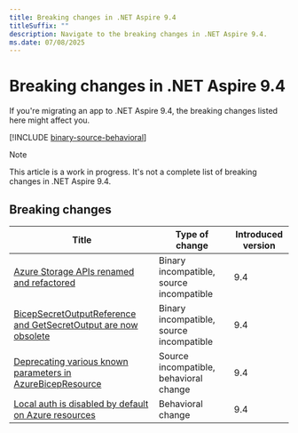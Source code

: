 ```yaml
---
title: Breaking changes in .NET Aspire 9.4
titleSuffix: ""
description: Navigate to the breaking changes in .NET Aspire 9.4.
ms.date: 07/08/2025
---
```


# Breaking changes in .NET Aspire 9.4

If you're migrating an app to .NET Aspire 9.4, the breaking changes listed here might affect you.

[!INCLUDE [binary-source-behavioral](../includes/binary-source-behavioral.md)]

> [!NOTE]
> This article is a work in progress. It's not a complete list of breaking changes in .NET Aspire 9.4.

## Breaking changes

| Title | Type of change | Introduced version |
|--|--|--|
| [Azure Storage APIs renamed and refactored](azure-storage-apis-renamed.md) | Binary incompatible, source incompatible | 9.4 |
| [BicepSecretOutputReference and GetSecretOutput are now obsolete](getsecretoutput-deprecated.md) | Binary incompatible, source incompatible | 9.4 |
| [Deprecating various known parameters in AzureBicepResource](azure-bicep-parameters-deprecated.md) | Source incompatible, behavioral change | 9.4 |
| [Local auth is disabled by default on Azure resources](local-auth-disabled-for-azure-resources.md) | Behavioral change | 9.4 |
